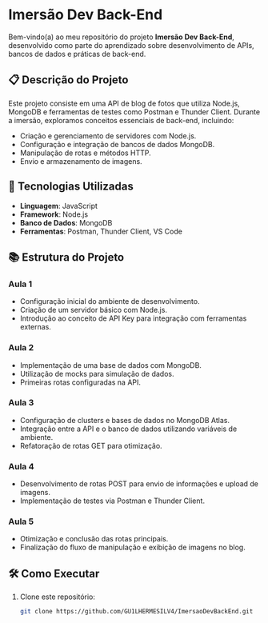 # Imersão Dev Back-End

Bem-vindo(a) ao meu repositório do projeto **Imersão Dev Back-End**, desenvolvido como parte do aprendizado sobre desenvolvimento de APIs, bancos de dados e práticas de back-end.

## 📋 Descrição do Projeto

Este projeto consiste em uma API de blog de fotos que utiliza Node.js, MongoDB e ferramentas de testes como Postman e Thunder Client. Durante a imersão, exploramos conceitos essenciais de back-end, incluindo:

- Criação e gerenciamento de servidores com Node.js.
- Configuração e integração de bancos de dados MongoDB.
- Manipulação de rotas e métodos HTTP.
- Envio e armazenamento de imagens.

## 🚀 Tecnologias Utilizadas

- **Linguagem**: JavaScript
- **Framework**: Node.js
- **Banco de Dados**: MongoDB
- **Ferramentas**: Postman, Thunder Client, VS Code

## 📚 Estrutura do Projeto

### Aula 1
- Configuração inicial do ambiente de desenvolvimento.
- Criação de um servidor básico com Node.js.
- Introdução ao conceito de API Key para integração com ferramentas externas.

### Aula 2
- Implementação de uma base de dados com MongoDB.
- Utilização de mocks para simulação de dados.
- Primeiras rotas configuradas na API.

### Aula 3
- Configuração de clusters e bases de dados no MongoDB Atlas.
- Integração entre a API e o banco de dados utilizando variáveis de ambiente.
- Refatoração de rotas GET para otimização.

### Aula 4
- Desenvolvimento de rotas POST para envio de informações e upload de imagens.
- Implementação de testes via Postman e Thunder Client.

### Aula 5
- Otimização e conclusão das rotas principais.
- Finalização do fluxo de manipulação e exibição de imagens no blog.

## 🛠️ Como Executar

1. Clone este repositório:
   ```bash
   git clone https://github.com/GU1LHERMESILV4/ImersaoDevBackEnd.git
